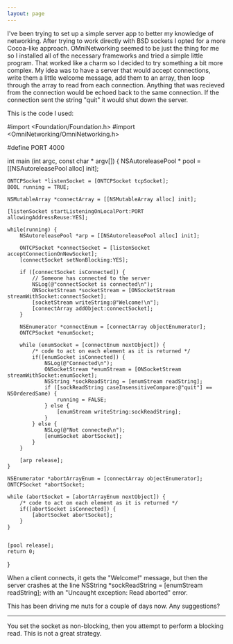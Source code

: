 ```yaml
---
layout: page
---
```




I've been trying to set up a simple server app to better my knowledge of networking.  After trying to work directly with BSD sockets I opted for a more Cocoa-like approach.  OMniNetworking seemed to be just the thing for me so I installed all of the necessary frameworks and tried a simple little program.  That worked like a charm so I decided to try something a bit more complex.  My idea was to have a server that would accept connections, write them a little welcome message, add them to an array, then loop through the array to read from each connection.  Anything that was recieved from the connection would be echoed back to the same connection.  If the connection sent the string "quit" it would shut down the server.

This is the code I used:

    
#import <Foundation/Foundation.h>
#import <OmniNetworking/OmniNetworking.h>

#define PORT 4000

int main (int argc, const char * argv[]) {
    NSAutoreleasePool * pool = [[NSAutoreleasePool alloc] init];
	
	ONTCPSocket *listenSocket = [ONTCPSocket tcpSocket];
	BOOL running = TRUE;
	
	NSMutableArray *connectArray = [[NSMutableArray alloc] init];
	
	[listenSocket startListeningOnLocalPort:PORT allowingAddressReuse:YES];
	
	while(running) {
		NSAutoreleasePool *arp = [[NSAutoreleasePool alloc] init];

		ONTCPSocket *connectSocket = [listenSocket acceptConnectionOnNewSocket];
		[connectSocket setNonBlocking:YES];
		
		if ([connectSocket isConnected]) {
			// Someone has connected to the server
			NSLog(@"connectSocket is connected\n");
			ONSocketStream *socketStream = [ONSocketStream streamWithSocket:connectSocket];
			[socketStream writeString:@"Welcome!\n"];
			[connectArray addObject:connectSocket];
		}
		
		NSEnumerator *connectEnum = [connectArray objectEnumerator];
		ONTCPSocket *enumSocket;
		
		while (enumSocket = [connectEnum nextObject]) {
			/* code to act on each element as it is returned */
			if([enumSocket isConnected]) {
				NSLog(@"Connected\n");
				ONSocketStream *enumStream = [ONSocketStream streamWithSocket:enumSocket];
				NSString *sockReadString = [enumStream readString];
				if ([sockReadString caseInsensitiveCompare:@"quit"] == NSOrderedSame) {
					running = FALSE;
				} else {
					[enumStream writeString:sockReadString];
				}
			} else {
				NSLog(@"Not connected\n");
				[enumSocket abortSocket];
			}
		}
		
		[arp release];
	}
	
	NSEnumerator *abortArrayEnum = [connectArray objectEnumerator];
	ONTCPSocket *abortSocket;
	
	while (abortSocket = [abortArrayEnum nextObject]) {
		/* code to act on each element as it is returned */
		if([abortSocket isConnected]) {
			[abortSocket abortSocket];
		}
	}
	

    [pool release];
    return 0;
}


When a client connects, it gets the "Welcome!" message, but then the server crashes at the line NSString *sockReadString = [enumStream readString]; with an "Uncaught exception: <ONTCPSocketWouldBlockExceptionName> Read aborted" error.

This has been driving me nuts for a couple of days now.  Any suggestions?

----
You set the socket as non-blocking, then you attempt to perform a blocking read. This is not a great strategy.
